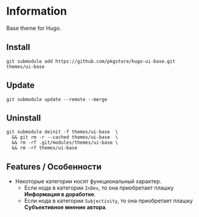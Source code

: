 # Information

Base theme for Hugo.

## Install

```
git submodule add https://github.com/pkgstore/hugo-ui-base.git themes/ui-base
```

## Update

```
git submodule update --remote --merge
```

## Uninstall

```
git submodule deinit -f themes/ui-base  \
  && git rm -r --cached themes/ui-base  \
  && rm -rf .git/modules/themes/ui-base \
  && rm -rf themes/ui-base
```

## Features / Особенности

- Некоторые категории носят функциональный характер.
  - Если нода в категории `InDev`, то она приобретает плашку **Информация в доработке**.
  - Если нода в категории `Subjectivity`, то она приобретает плашку **Субъективное мнение автора**.
